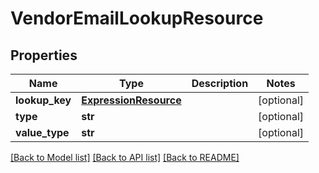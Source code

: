 # VendorEmailLookupResource

## Properties
Name | Type | Description | Notes
------------ | ------------- | ------------- | -------------
**lookup_key** | [**ExpressionResource**](ExpressionResource.md) |  | [optional] 
**type** | **str** |  | [optional] 
**value_type** | **str** |  | [optional] 

[[Back to Model list]](../README.md#documentation-for-models) [[Back to API list]](../README.md#documentation-for-api-endpoints) [[Back to README]](../README.md)


